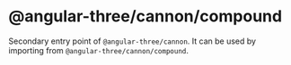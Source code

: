 # @angular-three/cannon/compound

Secondary entry point of `@angular-three/cannon`. It can be used by importing from `@angular-three/cannon/compound`.
